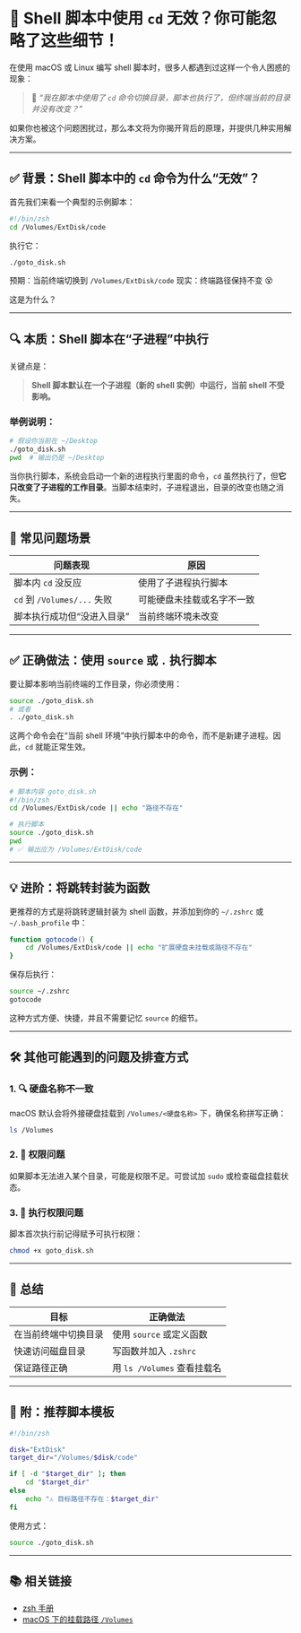 

# 🐚 Shell 脚本中使用 `cd` 无效？你可能忽略了这些细节！


在使用 macOS 或 Linux 编写 shell 脚本时，很多人都遇到过这样一个令人困惑的现象：

> 🧩 *“我在脚本中使用了 `cd` 命令切换目录，脚本也执行了，但终端当前的目录并没有改变？”*

如果你也被这个问题困扰过，那么本文将为你揭开背后的原理，并提供几种实用解决方案。

---

## ✅ 背景：Shell 脚本中的 `cd` 命令为什么“无效”？

首先我们来看一个典型的示例脚本：

```bash
#!/bin/zsh
cd /Volumes/ExtDisk/code
```

执行它：

```bash
./goto_disk.sh
```

预期：当前终端切换到 `/Volumes/ExtDisk/code`
现实：终端路径保持不变 😵

这是为什么？

---

## 🔍 本质：Shell 脚本在“子进程”中执行

关键点是：

> **Shell 脚本默认在一个子进程（新的 shell 实例）中运行，当前 shell 不受影响。**

### 举例说明：

```bash
# 假设你当前在 ~/Desktop
./goto_disk.sh
pwd  # 输出仍是 ~/Desktop
```

当你执行脚本，系统会启动一个新的进程执行里面的命令，`cd` 虽然执行了，但**它只改变了子进程的工作目录**。当脚本结束时，子进程退出，目录的改变也随之消失。

---

## 🚧 常见问题场景

| 问题表现                     | 原因            |
| ------------------------ | ------------- |
| 脚本内 `cd` 没反应             | 使用了子进程执行脚本    |
| `cd` 到 `/Volumes/...` 失败 | 可能硬盘未挂载或名字不一致 |
| 脚本执行成功但“没进入目录”           | 当前终端环境未改变     |

---

## ✅ 正确做法：使用 `source` 或 `.` 执行脚本

要让脚本影响当前终端的工作目录，你必须使用：

```bash
source ./goto_disk.sh
# 或者
. ./goto_disk.sh
```

这两个命令会在“当前 shell 环境”中执行脚本中的命令，而不是新建子进程。因此，`cd` 就能正常生效。

### 示例：

```bash
# 脚本内容 goto_disk.sh
#!/bin/zsh
cd /Volumes/ExtDisk/code || echo "路径不存在"
```

```bash
# 执行脚本
source ./goto_disk.sh
pwd
# ✅ 输出应为 /Volumes/ExtDisk/code
```

---

## 💡 进阶：将跳转封装为函数

更推荐的方式是将跳转逻辑封装为 shell 函数，并添加到你的 `~/.zshrc` 或 `~/.bash_profile` 中：

```zsh
function gotocode() {
    cd /Volumes/ExtDisk/code || echo "扩展硬盘未挂载或路径不存在"
}
```

保存后执行：

```bash
source ~/.zshrc
gotocode
```

这种方式方便、快捷，并且不需要记忆 `source` 的细节。

---

## 🛠️ 其他可能遇到的问题及排查方式

### 1. 🔍 硬盘名称不一致

macOS 默认会将外接硬盘挂载到 `/Volumes/<硬盘名称>` 下，确保名称拼写正确：

```bash
ls /Volumes
```

### 2. 💢 权限问题

如果脚本无法进入某个目录，可能是权限不足。可尝试加 `sudo` 或检查磁盘挂载状态。

### 3. 🚫 执行权限问题

脚本首次执行前记得赋予可执行权限：

```bash
chmod +x goto_disk.sh
```

---

## 🧠 总结

| 目标         | 正确做法                  |
| ---------- | --------------------- |
| 在当前终端中切换目录 | 使用 `source` 或定义函数     |
| 快速访问磁盘目录   | 写函数并加入 `.zshrc`       |
| 保证路径正确     | 用 `ls /Volumes` 查看挂载名 |

---

## 📌 附：推荐脚本模板

```bash
#!/bin/zsh

disk="ExtDisk"
target_dir="/Volumes/$disk/code"

if [ -d "$target_dir" ]; then
    cd "$target_dir"
else
    echo "⚠️ 目标路径不存在：$target_dir"
fi
```

使用方式：

```bash
source ./goto_disk.sh
```

---

## 📚 相关链接

* [zsh 手册](https://zsh.sourceforge.io/Doc/)
* [macOS 下的挂载路径 `/Volumes`](https://developer.apple.com/library/archive/documentation/FileManagement/Conceptual/FileSystemProgrammingGuide/FileSystemOverview/FileSystemOverview.html)

